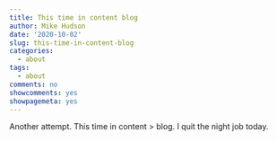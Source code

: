 ```yaml
---
title: This time in content blog
author: Mike Hudson
date: '2020-10-02'
slug: this-time-in-content-blog
categories:
  - about
tags:
  - about
comments: no
showcomments: yes
showpagemeta: yes
---
```


Another attempt. This time in content > blog. I quit the night job today.